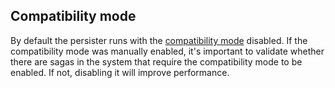 ## Compatibility mode

By default the persister runs with the [compatibility mode](/persistence/azure-table/configuration.md) disabled. If the compatibility mode was manually enabled, it's important to validate whether there are sagas in the system that require the compatibility mode to be enabled.
If not, disabling it will improve performance.